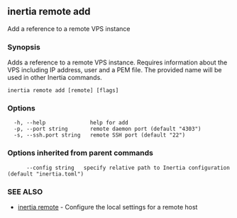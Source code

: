 ## inertia remote add

Add a reference to a remote VPS instance

### Synopsis

Adds a reference to a remote VPS instance. Requires information about the VPS
including IP address, user and a PEM file. The provided name will be used in other
Inertia commands.

```
inertia remote add [remote] [flags]
```

### Options

```
  -h, --help              help for add
  -p, --port string       remote daemon port (default "4303")
  -s, --ssh.port string   remote SSH port (default "22")
```

### Options inherited from parent commands

```
      --config string   specify relative path to Inertia configuration (default "inertia.toml")
```

### SEE ALSO

* [inertia remote](inertia_remote.md)	 - Configure the local settings for a remote host

